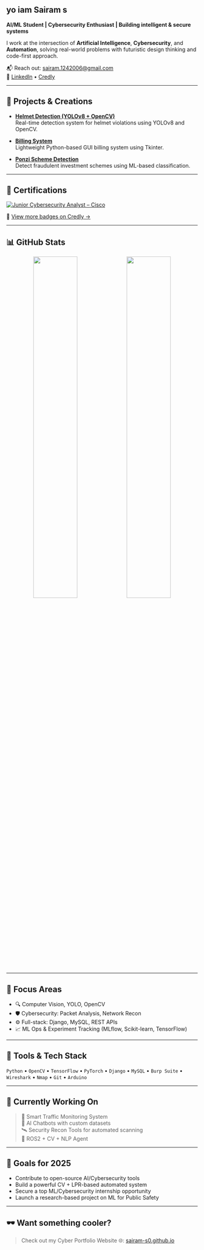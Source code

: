 ## yo iam Sairam s

**AI/ML Student | Cybersecurity Enthusiast | Building intelligent & secure systems**

I work at the intersection of **Artificial Intelligence**, **Cybersecurity**, and **Automation**, solving real-world problems with futuristic design thinking and code-first approach.

📬 Reach out: [sairam.1242006@gmail.com](mailto:sairam.1242006@gmail.com)  
🔗 [LinkedIn](https://www.linkedin.com/in/sairam-s-092871294/) • [Credly](https://www.credly.com/users/sairam-s.ef012473)  

---

## 🔨 Projects & Creations

- **[Helmet Detection (YOLOv8 + OpenCV)](https://github.com/sairam-s0/helmetdection-using-yolo8m-opencv)**  
  Real-time detection system for helmet violations using YOLOv8 and OpenCV.

- **[Billing System](https://github.com/sairam-s0/billing-system)**  
  Lightweight Python-based GUI billing system using Tkinter.

- **[Ponzi Scheme Detection](https://github.com/Vijay-31-08-2005/ponzi-scheme-detection)**  
  Detect fraudulent investment schemes using ML-based classification.

---

## 🏅 Certifications

[![Junior Cybersecurity Analyst – Cisco](https://img.shields.io/badge/Junior%20Cybersecurity%20Analyst-Cisco-blue?logo=cisco&logoColor=white)](https://www.credly.com/badges/bd229915-6b73-44c6-97d9-56bd471724f2/public_url)

🔗 [View more badges on Credly →](https://www.credly.com/users/sairam-s.ef012473)

---

## 📊 GitHub Stats

<p align="center">
  <img src="https://github-readme-stats.vercel.app/api?username=sairam-s0&theme=tokyonight&show_icons=true" width="48%" />
  <img src="https://github-readme-stats.vercel.app/api/top-langs/?username=sairam-s0&layout=compact&theme=tokyonight" width="48%" />
</p>

---

## 🧠 Focus Areas

- 🔍 Computer Vision, YOLO, OpenCV
- 🛡️ Cybersecurity: Packet Analysis, Network Recon
- ⚙️ Full-stack: Django, MySQL, REST APIs
- 📈 ML Ops & Experiment Tracking (MLflow, Scikit-learn, TensorFlow)

---

## 🧩 Tools & Tech Stack

`Python` • `OpenCV` • `TensorFlow` • `PyTorch` • `Django` • `MySQL` • `Burp Suite` • `Wireshark` • `Nmap` • `Git` • `Arduino`

---

## 🧪 Currently Working On

> 🚦 Smart Traffic Monitoring System  
> 💬 AI Chatbots with custom datasets  
> 🛰️ Security Recon Tools for automated scanning  
> 🤖 ROS2 + CV + NLP Agent

---

## 🎯 Goals for 2025

- Contribute to open-source AI/Cybersecurity tools  
- Build a powerful CV + LPR-based automated system  
- Secure a top ML/Cybersecurity internship opportunity  
- Launch a research-based project on ML for Public Safety

---

## 🕶️ Want something cooler?

> Check out my Cyber Portfolio Website 🌐: [sairam-s0.github.io](https://sairam-s0.github.io)
